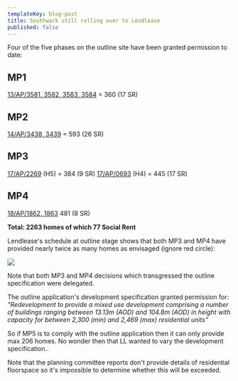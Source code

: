 ```yaml
---
templateKey: blog-post
title: Southwark still rolling over to Lendlease
published: false
---
```

Four of the five phases on the outline site have been granted permission to date:

## MP1
[13/AP/3581, 3582, 3583, 3584](http://moderngov.southwark.gov.uk/documents/s43900/Report%20Heygate%20estate.pdf) = 360 (17 SR)

## MP2
[14/AP/3438, 3439](http://moderngov.southwarksites.com/documents/s50289/Report.pdf) = 593 (26 SR)

## MP3 
[17/AP/2269](http://planbuild.southwark.gov.uk/documents/?GetDocument=%7b%7b%7b!oJG0OnMvKZ4VsGSwYqmSVw%3d%3d!%7d%7d%7d) (H5) = 384 (9 SR)
[17/AP/0693](http://planbuild.southwark.gov.uk/documents/?GetDocument=%7b%7b%7b!i2RLygvpX9P53u8MAzawQw%3d%3d!%7d%7d%7d) (H4) = 445 (17 SR)

## MP4
[18/AP/1862, 1863](http://planbuild.southwark.gov.uk/documents/?GetDocument=%7b%7b%7b!sXiQsUWbHm%2bPCMstICWiQw%3d%3d!%7d%7d%7d) 481 (8 SR)

__Total: 2263 homes of which 77 Social Rent__

Lendlease's schedule at outline stage shows that both MP3 and MP4 have provided nearly twice as many homes as envisaged (ignore red circle):

![](http://crappistmartin.github.io/images/UpdatedAHStatement.png)

Note that both MP3 and MP4 decisions which transgressed the outline specification were delegated.

The outline application's development specification granted permission for: _"Redevelopment to provide a mixed use development comprising a number of buildings ranging between 13.13m (AOD) and 104.8m (AOD) in height with capacity for between 2,300 (min) and 2,469 (max) residential units"_

So if MP5 is to comply with the outline application then it can only provide max 206 homes. No wonder then that LL wanted to vary the development specification..

Note that the planning committee reports don't provide details of residential floorspace so it's impossible to determine whether this will be exceeded.







